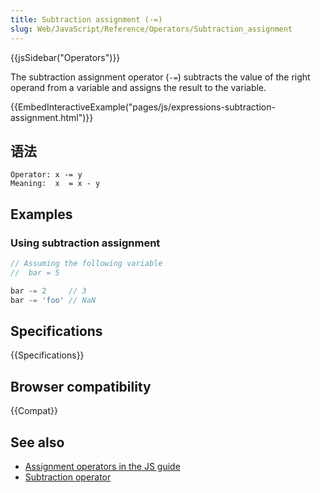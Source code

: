 ```yaml
---
title: Subtraction assignment (-=)
slug: Web/JavaScript/Reference/Operators/Subtraction_assignment
---
```

{{jsSidebar("Operators")}}

The subtraction assignment operator (`-=`) subtracts the value of the right operand from a variable and assigns the result to the variable.

{{EmbedInteractiveExample("pages/js/expressions-subtraction-assignment.html")}}

## 语法

```plain
Operator: x -= y
Meaning:  x  = x - y
```

## Examples

### Using subtraction assignment

```js
// Assuming the following variable
//  bar = 5

bar -= 2     // 3
bar -= 'foo' // NaN
```

## Specifications

{{Specifications}}

## Browser compatibility

{{Compat}}

## See also

- [Assignment operators in the JS guide](/zh-CN/docs/Web/JavaScript/Guide/Expressions_and_Operators#Assignment)
- [Subtraction operator](/zh-CN/docs/Web/JavaScript/Reference/Operators/Subtraction)
